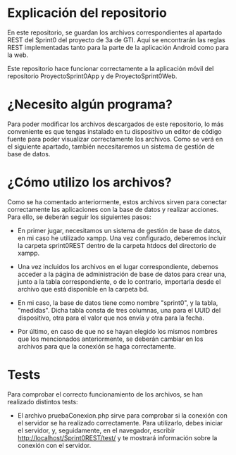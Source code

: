 # Explicación del repositorio
En este repositorio, se guardan los archivos correspondientes al apartado REST del Sprint0 del proyecto de 3a de GTI. Aquí se encontrarán las reglas REST implementadas tanto para la parte de la aplicación Android como para la web.

Este repositorio hace funcionar correctamente a la aplicación móvil del repositorio ProyectoSprint0App y de ProyectoSprint0Web.

# ¿Necesito algún programa?
Para poder modificar los archivos descargados de este repositorio, lo más conveniente es que tengas instalado en tu dispositivo un editor de código fuente para poder visualizar correctamente los archivos. Como se verá en el siguiente apartado, también necesitaremos un sistema de gestión de base de datos.

# ¿Cómo utilizo los archivos?
Como se ha comentado anteriormente, estos archivos sirven para conectar correctamente las aplicaciones con la base de datos y realizar acciones. Para ello, se deberán seguir los siguientes pasos:

* En primer jugar, necesitamos un sistema de gestión de base de datos, en mi caso he utilizado xampp. Una vez configurado, deberemos incluir la carpeta sprint0REST dentro de la carpeta htdocs del directorio de xampp.

* Una vez incluidos los archivos en el lugar correspondiente, debemos acceder a la página de administración de base de datos para crear una, junto a la tabla correspondiente, o de lo contrario, importarla desde el archivo que está disponible en la carpeta bd.

* En mi caso, la base de datos tiene como nombre "sprint0", y la tabla, "medidas". Dicha tabla consta de tres columnas, una para el UUID del dispositivo, otra para el valor que nos envía y otra para la fecha.

* Por último, en caso de que no se hayan elegido los mismos nombres que los mencionados anteriormente, se deberán cambiar en los archivos para que la conexión se haga correctamente.

# Tests
Para comprobar el correcto funcionamiento de los archivos, se han realizado distintos tests:
* El archivo pruebaConexion.php sirve para comprobar si la conexión con el servidor se ha realizado correctamente. Para utilizarlo, debes iniciar el servidor, y, seguidamente, en el navegador, escribir [http://localhost/Sprint0REST/test/](http://localhost/Sprint0REST/test/pruebaConexion.php) y te mostrará información sobre la conexión con el servidor.
